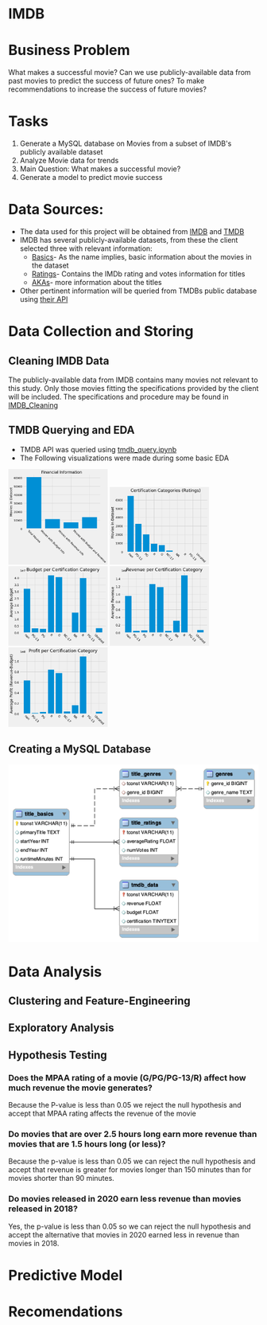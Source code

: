 # IMDB

# Business Problem
What makes a successful movie? Can we use publicly-available data from past movies to predict the success of future
ones? To make recommendations to increase the success of future movies?

# Tasks
1. Generate a MySQL database on Movies from a subset of IMDB's publicly available dataset
2. Analyze Movie data for trends
3. Main Question: What makes a successful movie?
4. Generate a model to predict movie success

# Data Sources:
- The data used for this project will be obtained from [IMDB](https://www.imdb.com/interfaces/) and 
[TMDB](https://www.themoviedb.org/about?language=en-US)
- IMDB has several publicly-available datasets, from these the client selected three with relevant information:
    - [Basics](https://datasets.imdbws.com/title.basics.tsv.gz)- 
    As the name implies, basic information about the movies in the dataset
    - [Ratings](https://datasets.imdbws.com/title.ratings.tsv.gz)-
    Contains the IMDb rating and votes information for titles 
    - [AKAs](https://datasets.imdbws.com/title.akas.tsv.gz)-
    more information about the titles
- Other pertinent information will be queried from TMDBs public database using
 [their API](https://www.themoviedb.org/documentation/api?language=en-US)
 
# Data Collection and Storing
## Cleaning IMDB Data
The publicly-available data from IMDB contains many movies not relevant to this study. 
Only those movies fitting the specifications provided by the client will be included.
The specifications and procedure may be found in [IMDB_Cleaning](imdb_cleaning.ipynb)

## TMDB Querying and EDA
- TMDB API was queried using [tmdb_query.ipynb](tmdb_query.ipynb)
- The Following visualizations were made during some basic EDA

<img src='img/financial_eda.png' width=200>
<img src='img/num_movies_certification.png' width=200>
<img src='img/ave_bud_by_cert.png' width=200>
<img src='img/ave_rev_by_cert.png' width=200>
<img src='img/ave_profit_by_cert.png' width=200>


## Creating a MySQL Database
<img src='img/imdb_erd.png'>

# Data Analysis
## Clustering and Feature-Engineering
## Exploratory Analysis
## Hypothesis Testing
### Does the MPAA rating of a movie (G/PG/PG-13/R) affect how much revenue the movie generates?
Because the P-value is less than 0.05 we reject the null hypothesis and accept that MPAA rating affects the revenue of the movie
### Do movies that are over 2.5 hours long earn more revenue than movies that are 1.5 hours long (or less)?
Because the p-value is less than 0.05 we can reject the null hypothesis and accept that revenue is greater for movies longer than 150 minutes than for movies shorter than 90 minutes.
### Do movies released in 2020 earn less revenue than movies released in 2018?
Yes, the p-value is less than 0.05 so we can reject the null hypothesis and accept the alternative that movies in 2020 earned less in revenue than movies in 2018.

# Predictive Model
# Recomendations





